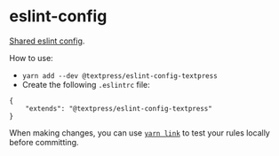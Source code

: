 # eslint-config

[Shared eslint config](http://eslint.org/docs/developer-guide/shareable-configs). 

How to use:

- `yarn add --dev @textpress/eslint-config-textpress`
- Create the following `.eslintrc` file:

```
{
    "extends": "@textpress/eslint-config-textpress"
}
```


When making changes, you can use 
[`yarn link`](https://yarnpkg.com/lang/en/docs/cli/link/) to test your rules locally before committing.
